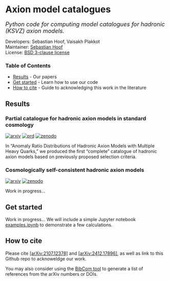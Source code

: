 # Axion model catalogues

<em><font size="4">Python code for computing model catalogues for hadronic (KSVZ) axion models.</font></em>

Developers: Sebastian Hoof, Vaisakh Plakkot\
Maintainer: [Sebastian Hoof](mailto:s.hoof.physics@gmail.com)\
License: [BSD 3-clause license](LICENSE.txt)

### Table of Contents
 - [Results](#results) - Our papers
 - [Get started](#get-started) - Learn how to use our code
 - [How to cite](#how-to-cite) - Guide to acknowledging this work in the literature

## Results

### Partial catalogue for hadronic axion models in standard cosmology
[![arxiv](https://img.shields.io/badge/arXiv-2107.12378_[hep--ph]-B31B1B.svg?style=flat&logo=arxiv&logoColor=B31B1B)](https://arxiv.org/abs/2107.12378)
[![prd](https://img.shields.io/badge/PRD-doi:10.1103/PhysRevD.104.075017-black)](https://doi.org/10.1103/PhysRevD.104.075017)
[![zenodo](https://img.shields.io/badge/Zenodo-doi:10.5281/zenodo.5091706-1682D4.svg?style=flat&logo=Zenodo&logoColor=1682D4)](https://doi.org/10.5281/zenodo.5091706)

In &ldquo;Anomaly Ratio Distributions of Hadronic Axion Models with Multiple Heavy Quarks,&rdquo; we produced the first &ldquo;complete&rdquo; catalogue of hadronic axion models based on previously proposed selection criteria.

### Cosmologically self-consistent hadronic axion models
[![arxiv](https://img.shields.io/badge/arXiv-2412.17896_[hep--ph]-B31B1B.svg?style=flat&logo=arxiv&logoColor=B31B1B)](https://arxiv.org/abs/2412.17896)
[![zenodo](https://img.shields.io/badge/Zenodo-doi:10.5281/zenodo.14524493-1682D4.svg?style=flat&logo=Zenodo&logoColor=1682D4)](https://doi.org/10.5281/zenodo.14524493)

Work in progress...

## Get started
Work in progress... We will include a simple Jupyter notebook [examples.ipynb](examples.ipynb) to demonstrate a few calculations.

## How to cite

Please cite [[arXiv:2107.12378]](https://arxiv.org/abs/2107.12378) and [[arXiv:2412.17896]](https://arxiv.org/abs/2412.17896), as well as link to this Github repo to acknoweldge our work.

You may also consider using the [BibCom tool](https://github.com/sebhoof/bibcom) to generate a list of references from the arXiv numbers or DOIs.

